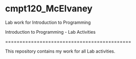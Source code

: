 # cmpt120_McElvaney
Lab work for Introduction to Programming

Introduction to Programming - Lab Activities

============================================

This repository contains my work for all Lab activities.
